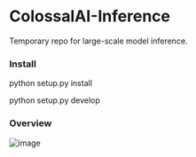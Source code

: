 # ColossalAI-Inference
Temporary repo for large-scale model inference.


### Install
python setup.py install

python setup.py develop

### Overview

![image](https://user-images.githubusercontent.com/12018307/158764528-c14538f4-8d9a-4bc8-8c6f-2e1ea82ecb59.png)
